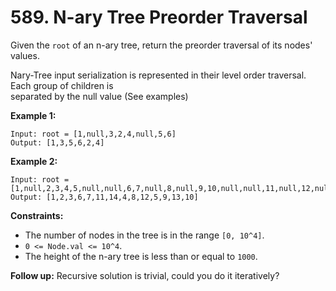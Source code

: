 # 589. N-ary Tree Preorder Traversal

Given the `root` of an n-ary tree, return the preorder traversal of its nodes' values.

Nary-Tree input serialization is represented in their level order traversal. Each group of children is  
separated by the null value (See examples)

**Example 1:**

    Input: root = [1,null,3,2,4,null,5,6]
    Output: [1,3,5,6,2,4]

**Example 2:**

    Input: root = [1,null,2,3,4,5,null,null,6,7,null,8,null,9,10,null,null,11,null,12,null,13,null,null,14]
    Output: [1,2,3,6,7,11,14,4,8,12,5,9,13,10]

**Constraints:**

- The number of nodes in the tree is in the range `[0, 10^4]`.
- `0 <= Node.val <= 10^4`.
- The height of the n-ary tree is less than or equal to `1000`.

**Follow up:** Recursive solution is trivial, could you do it iteratively?